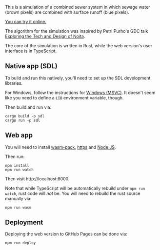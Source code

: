 This is a simulation of a combined sewer system in which sewage water (brown pixels) are combined with surface runoff (blue pixels).

[You can try it online.](https://toolness.github.io/cso/)

The algorithm for the simulation was inspired by Petri Purho's GDC talk [Exploring the Tech and Design of Noita](https://www.youtube.com/watch?v=prXuyMCgbTc).

The core of the simulation is written in Rust, while the web version's user interface is in TypeScript.

## Native app (SDL)

To build and run this natively, you'll need to set up the SDL development libraries.

For Windows, follow the instructions for [Windows (MSVC)](https://github.com/Rust-SDL2/rust-sdl2#windows-msvc).  It doesn't seem like you need to define a `LIB` environment variable, though.

Then build and run via:

```
cargo build -p sdl
cargo run -p sdl
```

## Web app

You will need to install [wasm-pack](https://rustwasm.github.io/wasm-pack/installer/), [https](https://crates.io/crates/https) and [Node JS](https://nodejs.org/).

Then run:

```
npm install
npm run watch
```

Then visit http://localhost:8000.

Note that while TypeScript will be automatically rebuild under `npm run watch`, rust code will _not_ be. You will need to rebuild the rust source manually via:

```
npm run wasm
```

## Deployment

Deploying the web version to GitHub Pages can be done via:

```
npm run deploy
```
